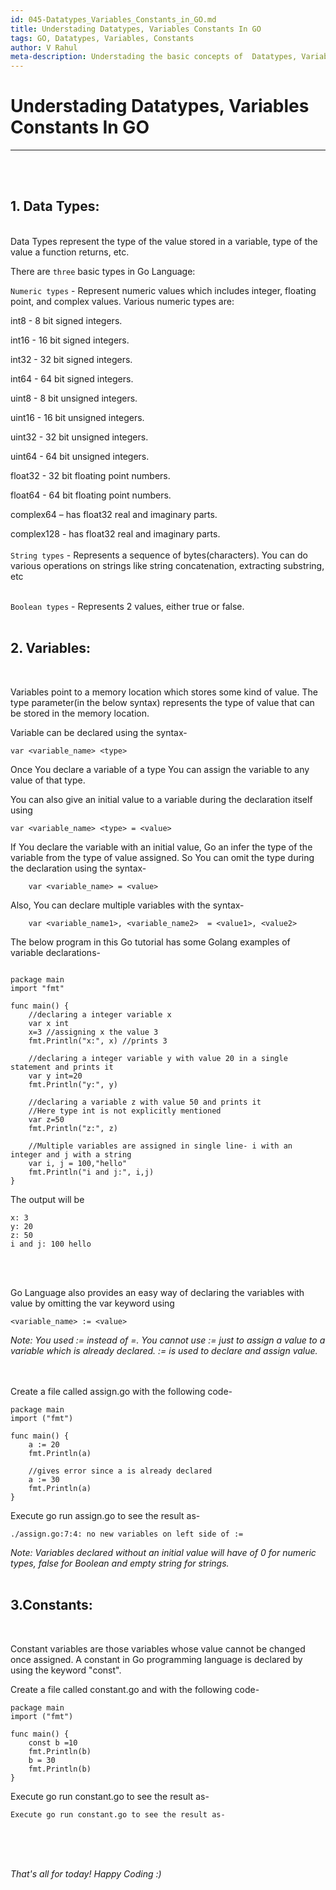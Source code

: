 ```yaml
---
id: 045-Datatypes_Variables_Constants_in_GO.md
title: Understading Datatypes, Variables Constants In GO
tags: GO, Datatypes, Variables, Constants
author: V Rahul
meta-description: Understading the basic concepts of  Datatypes, Variables Constants In GO language.
---
```


# Understading Datatypes, Variables Constants In GO
***
<br>
<br>

## 1. Data Types:
<br>
Data Types represent the type of the value stored in a variable, type of the value a function returns, etc.

There are `three` basic types in Go Language:

`Numeric types` - Represent numeric values which includes integer, floating point, and complex values. Various numeric types are:

int8 - 8 bit signed integers.

int16 - 16 bit signed integers.

int32 - 32 bit signed integers.

int64 - 64 bit signed integers.

uint8 - 8 bit unsigned integers.

uint16 - 16 bit unsigned integers.

uint32 - 32 bit unsigned integers.

uint64 - 64 bit unsigned integers.

float32 - 32 bit floating point numbers.

float64 - 64 bit floating point numbers.

complex64 – has float32 real and imaginary parts.

complex128 - has float32 real and imaginary parts.
<br>
<br>
`String types` - Represents a sequence of bytes(characters). You can do various operations on strings like string concatenation, extracting substring, etc
<br>
<br>

`Boolean types` - Represents 2 values, either true or false.
<br>
<br>

## 2. Variables:
<br>

Variables point to a memory location which stores some kind of value. The type parameter(in the below syntax) represents the type of value that can be stored in the memory location.

Variable can be declared using the syntax-

```
var <variable_name> <type>
```

Once You declare a variable of a type You can assign the variable to any value of that type.

You can also give an initial value to a variable during the declaration itself using


```
var <variable_name> <type> = <value>
```

If You declare the variable with an initial value, Go an infer the type of the variable from the type of value assigned. So You can omit the type during the declaration using the syntax-

```
    var <variable_name> = <value>
```

Also, You can declare multiple variables with the syntax-
```
    var <variable_name1>, <variable_name2>  = <value1>, <value2>
```

The below program in this Go tutorial has some Golang examples of variable declarations-

```

package main
import "fmt"

func main() {
    //declaring a integer variable x
    var x int
    x=3 //assigning x the value 3 
    fmt.Println("x:", x) //prints 3
    
    //declaring a integer variable y with value 20 in a single statement and prints it
    var y int=20
    fmt.Println("y:", y)
    
    //declaring a variable z with value 50 and prints it
    //Here type int is not explicitly mentioned 
    var z=50
    fmt.Println("z:", z)
    
    //Multiple variables are assigned in single line- i with an integer and j with a string
    var i, j = 100,"hello"
    fmt.Println("i and j:", i,j)
}
```
The output will be

```
x: 3
y: 20
z: 50
i and j: 100 hello
```
<br>
<br>

Go Language also provides an easy way of declaring the variables with value by omitting the var keyword using

    <variable_name> := <value>

*Note: You used := instead of =. You cannot use := just to assign a value to a variable which is already declared. := is used to declare and assign value.*

<br>
<br>
Create a file called assign.go with the following code-

```
package main
import ("fmt")

func main() {
	a := 20
	fmt.Println(a)

	//gives error since a is already declared
	a := 30
	fmt.Println(a)
}
```
Execute go run assign.go to see the result as-
```
./assign.go:7:4: no new variables on left side of :=	
```

*Note: Variables declared without an initial value will have of 0 for numeric types, false for Boolean and empty string for strings.*
<br>
<br>

## 3.Constants:

<br>

Constant variables are those variables whose value cannot be changed once assigned. A constant in Go programming language is declared by using the keyword "const".

Create a file called constant.go and with the following code-

```
package main
import ("fmt")

func main() {
	const b =10
	fmt.Println(b)
	b = 30
	fmt.Println(b)
}
```

Execute go run constant.go to see the result as-

```
Execute go run constant.go to see the result as-
```

<br>
<br>
<br>

*That's all for today! Happy Coding :)*